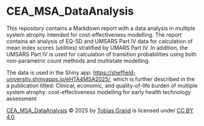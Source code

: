 # CEA_MSA_DataAnalysis
This repository contains a Markdown report with a data analysis in multiple system atrophy intended for cost-effectiveness modelling. The report contains an analysis of EQ-5D and UMSARS Part IV data for calculation of mean index scores (utilities) stratified by UMARS Part IV. In addition, the UMSARS Part IV is used for calculation of transition probabilities using both non-parametric count methods and multistate modelling. 

The data is used in the Shiny app: https://sheffield-university.shinyapps.io/eHTA4MSA2025/, which is further described in the a publication titled: Clinical, economic, and quality-of-life burden of multiple system atrophy: cost-effectiveness modelling for early health technology assessment

<a href="https://creativecommons.org">CEA_MSA_DataAnalysis</a> © 2025 by <a href="https://creativecommons.org">Tobias Grand</a> is licensed under <a href="https://creativecommons.org/licenses/by/4.0/">CC BY 4.0</a>
<img src="https://mirrors.creativecommons.org/presskit/icons/cc.svg" style="width: 1em; height: 1em; margin-left: .2em;">
<img src="https://mirrors.creativecommons.org/presskit/icons/by.svg" style="width: 1em; height: 1em; margin-left: .2em;">

